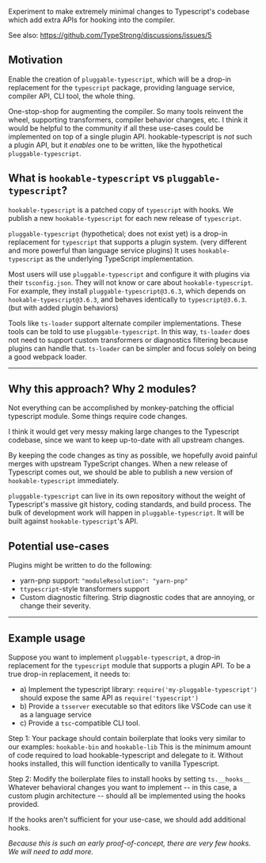 Experiment to make extremely minimal changes to Typescript's codebase which add
extra APIs for hooking into the compiler.

See also:
https://github.com/TypeStrong/discussions/issues/5

## Motivation

Enable the creation of `pluggable-typescript`, which will be a drop-in replacement for the `typescript` package, providing language service, compiler API, CLI tool, the whole thing.

One-stop-shop for augmenting the compiler.  So many tools reinvent the wheel, supporting transformers, compiler
behavior changes, etc.  I think it would be helpful to the community if all these use-cases could be implemented on top
of a single plugin API.  hookable-typescript is *not* such a plugin API, but it *enables* one to be written, like the
hypothetical `pluggable-typescript`.

## What is `hookable-typescript` vs `pluggable-typescript`?

`hookable-typescript` is a patched copy of `typescript` with hooks.  We publish a new `hookable-typescript`
for each new release of `typescript`.

`pluggable-typescript` (hypothetical; does not exist yet) is a drop-in replacement for `typescript`
that supports a plugin system. (very different and more powerful than language service plugins)
It uses `hookable-typescript` as the underlying TypeScript implementation.

Most users will use `pluggable-typescript` and configure it with plugins via their `tsconfig.json`.  They will not know
or care about `hookable-typescript`.  For example, they install `pluggable-typescript@3.6.3`, which depends on `hookable-typescript@3.6.3`,
and behaves identically to `typescript@3.6.3`. (but with added plugin behaviors)

Tools like `ts-loader` support alternate compiler implementations.  These tools can be told to use `pluggable-typescript`.
In this way, `ts-loader` does not need to support custom transformers or diagnostics filtering because plugins can handle that.
`ts-loader` can be simpler and focus solely on being a good webpack loader.

---

## Why this approach?  Why 2 modules?

Not everything can be accomplished by monkey-patching the official typescript module.
Some things require code changes.

I think it would get very messy making large changes to the Typescript codebase, since we
want to keep up-to-date with all upstream changes.

By keeping the code changes as tiny as possible, we hopefully avoid painful merges with upstream
TypeScript changes.  When a new release of Typescript comes out, we should be able
to publish a new version of `hookable-typescript` immediately.

`pluggable-typescript` can live in its own repository without the weight of Typescript's
massive git history, coding standards, and build process.  The bulk of development work
will happen in `pluggable-typescript`.  It will be built against
`hookable-typescript`'s API.

## Potential use-cases

Plugins might be written to do the following:

* yarn-pnp support: `"moduleResolution": "yarn-pnp"`
* `ttypescript`-style transformers support
* Custom diagnostic filtering.  Strip diagnostic codes that are annoying, or
change their severity.

---

## Example usage

Suppose you want to implement `pluggable-typescript`, a drop-in replacement for the `typescript` module that
supports a plugin API.  To be a true drop-in replacement, it needs to:

* a) Implement the typescript library: `require('my-pluggable-typescript')` should expose the same API as `require('typescript')`
* b) Provide a `tsserver` executable so that editors like VSCode can use it as a language service
* c) Provide a `tsc`-compatible CLI tool.

Step 1: Your package should contain boilerplate that looks very similar to our examples: `hookable-bin` and `hookable-lib`
This is the minimum amount of code required to load hookable-typescript and delegate to it.  Without hooks installed,
this will function identically to vanilla Typescript.

Step 2: Modify the boilerplate files to install hooks by setting `ts.__hooks__`
Whatever behavioral changes you want to implement -- in this case, a custom plugin architecture --
should all be implemented using the hooks provided.

If the hooks aren't sufficient for your use-case, we should add additional hooks.

*Because this is such an early proof-of-concept, there are very few hooks.  We will need to add more.*
